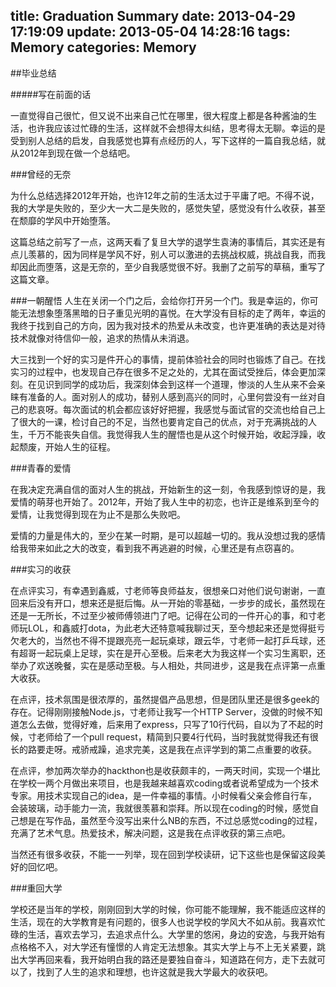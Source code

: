 title: Graduation Summary
date: 2013-04-29 17:19:09
update: 2013-05-04 14:28:16
tags: Memory
categories: Memory
---

##毕业总结

#####写在前面的话

一直觉得自己很忙，但又说不出来自己忙在哪里，很大程度上都是各种酱油的生活，也许我应该过忙碌的生活，这样就不会想得太纠结，思考得太无聊。幸运的是受到别人总结的启发，自我感觉也算有点经历的人，写下这样的一篇自我总结，就从2012年到现在做一个总结吧。

###曾经的无奈

为什么总结选择2012年开始，也许12年之前的生活太过于平庸了吧。不得不说，我的大学是失败的，至少大一大二是失败的，感觉失望，感觉没有什么收获，甚至在颓靡的学风中开始堕落。

这篇总结之前写了一点，这两天看了复旦大学的退学生袁涛的事情后，其实还是有点儿羡慕的，因为同样是学风不好，别人可以激进的去挑战权威，挑战自我，而我却因此而堕落，这是无奈的，至少自我感觉很不好。我删了之前写的草稿，重写了这篇文章。

###一朝醒悟
人生在关闭一个门之后，会给你打开另一个门。我是幸运的，你可能无法想象堕落黑暗的日子重见光明的喜悦。在大学没有目标的走了两年，幸运的我终于找到自己的方向，因为我对技术的热爱从未改变，也许更准确的表达是对待技术就像对待信仰一般，追求的热情从未消退。

大三找到一个好的实习是件开心的事情，提前体验社会的同时也锻炼了自己。在找实习的过程中，也发现自己存在很多不足之处的，尤其在面试受挫后，体会更加深刻。在见识到同学的成功后，我深刻体会到这样一个道理，惨淡的人生从来不会亲睐有准备的人。面对别人的成功，替别人感到高兴的同时，心里何尝没有一丝对自己的悲哀呀。每次面试的机会都应该好好把握，我感觉与面试官的交流也给自己上了很大的一课，检讨自己的不足，当然也要肯定自己的优点，对于充满挑战的人生，千万不能丧失自信。我觉得我人生的醒悟也是从这个时候开始，收起浮躁，收起颓废，开始人生的征程。

<!-- more -->

###青春的爱情

在我决定充满自信的面对人生的挑战，开始新生的这一刻，令我感到惊讶的是，我爱情的萌芽也开始了。2012年，开始了我人生中的初恋，也许正是维系到至今的爱情，让我觉得到现在为止不是那么失败吧。

爱情的力量是伟大的，至少在某一时期，是可以超越一切的。我从没想过我的感情给我带来如此之大的改变，看到我不再逃避的时候，心里还是有点窃喜的。

###实习的收获

在点评实习，有幸遇到鑫威，寸老师等良师益友，很想亲口对他们说句谢谢，一直回来后没有开口，想来还是挺后悔。从一开始的零基础，一步步的成长，虽然现在还是一无所长，不过至少被师傅领进门了吧。记得在公司的一件开心的事，和寸老师玩LOL，和鑫威打dota，为此老大还特意喊我聊过天，至今想起来还是觉得挺亏欠老大的，当然也不得不提跟亮亮一起玩桌球，跟云华，寸老师一起打乒乓球，还有超哥一起玩桌上足球，实在是开心至极。后来老大为我这样一个实习生离职，还举办了欢送晚餐，实在是感动至极。与人相处，共同进步，这是我在点评第一点重大收获。

在点评，技术氛围是很浓厚的，虽然提倡产品思想，但是团队里还是很多geek的存在。记得刚刚接触Node.js，寸老师让我写一个HTTP Server，没做的时候不知道怎么去做，觉得好难，后来用了express，只写了10行代码，自以为了不起的时候，寸老师给了一个pull request，精简到只要4行代码，当时我就觉得我还有很长的路要走呀。戒骄戒躁，追求完美，这是我在点评学到的第二点重要的收获。

在点评，参加两次举办的hackthon也是收获颇丰的，一两天时间，实现一个堪比在学校一两个月做出来项目，也是我越来越喜欢coding或者说希望成为一个技术专家。用技术实现自己的idea，是一件幸福的事情。小时候看父亲会修自行车，会装玻璃，动手能力一流，我就很羡慕和崇拜。所以现在coding的时候，感觉自己想是在写作品，虽然至今没写出来什么NB的东西，不过总感觉coding的过程，充满了艺术气息。热爱技术，解决问题，这是我在点评收获的第三点吧。

当然还有很多收获，不能一一列举，现在回到学校读研，记下这些也是保留这段美好的回忆吧。

###重回大学

学校还是当年的学校，刚刚回到大学的时候，你可能不能理解，我不能适应这样的生活，现在的大学教育是有问题的，很多人也说学校的学风大不如从前。我喜欢忙碌的生活，喜欢去学习，去追求点什么。大学里的悠闲，身边的安逸，与我开始有点格格不入，对大学还有憧憬的人肯定无法想象。其实大学上与不上无关紧要，跳出大学再回来看，我开始明白我的路还是要独自奋斗，知道路在何方，走下去就可以了，找到了人生的追求和理想，也许这就是我大学最大的收获吧。

